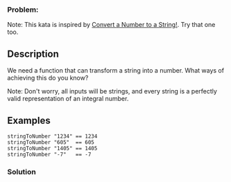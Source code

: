 ### Problem:
<p>Note: This kata is inspired by <a href="http://www.codewars.com/kata/convert-a-number-to-a-string/" target="_blank">Convert a Number to a String!</a>. Try that one too.</p>
<h2 id="description">Description</h2>
<p>We need a function that can transform a string into a number. What ways of achieving this do you know?</p>
<p>Note: Don&apos;t worry, all inputs will be strings, and every string is a perfectly valid representation of an integral number.</p>
<h2 id="examples">Examples</h2>
<pre><code class="language-haskell"><span class="hljs-title">stringToNumber</span> <span class="hljs-string">&quot;1234&quot;</span> == <span class="hljs-number">1234</span>
<span class="hljs-title">stringToNumber</span> <span class="hljs-string">&quot;605&quot;</span>  == <span class="hljs-number">605</span>
<span class="hljs-title">stringToNumber</span> <span class="hljs-string">&quot;1405&quot;</span> == <span class="hljs-number">1405</span>
<span class="hljs-title">stringToNumber</span> <span class="hljs-string">&quot;-7&quot;</span>   == <span class="hljs-number">-7</span></code></pre>
<pre style="display: none;"><code class="language-clojure">(stringToNumber &quot;1234&quot;) =&gt; 1234
(stringToNumber &quot;605&quot;)  =&gt; 605
(stringToNumber &quot;1405&quot;) =&gt; 1405
(stringToNumber &quot;-7&quot;)   =&gt; -7</code></pre>
<pre style="display: none;"><code class="language-javascript">stringToNumber(<span class="hljs-string">&quot;1234&quot;</span>) == <span class="hljs-number">1234</span>
stringToNumber(<span class="hljs-string">&quot;605&quot;</span> ) == <span class="hljs-number">605</span>
stringToNumber(<span class="hljs-string">&quot;1405&quot;</span>) == <span class="hljs-number">1405</span>
stringToNumber(<span class="hljs-string">&quot;-7&quot;</span>  ) == <span class="hljs-number">-7</span></code></pre>
<pre style="display: none;"><code class="language-dart">stringToNumber(<span class="hljs-string">&quot;1234&quot;</span>) == <span class="hljs-number">1234</span>
stringToNumber(<span class="hljs-string">&quot;605&quot;</span> ) == <span class="hljs-number">605</span>
stringToNumber(<span class="hljs-string">&quot;1405&quot;</span>) == <span class="hljs-number">1405</span>
stringToNumber(<span class="hljs-string">&quot;-7&quot;</span>  ) == <span class="hljs-number">-7</span></code></pre>
<pre style="display: none;"><code class="language-php">stringToNumber(<span class="hljs-string">&quot;1234&quot;</span>) === <span class="hljs-number">1234</span>
stringToNumber(<span class="hljs-string">&quot;605&quot;</span> ) === <span class="hljs-number">605</span>
stringToNumber(<span class="hljs-string">&quot;1405&quot;</span>) === <span class="hljs-number">1405</span>
stringToNumber(<span class="hljs-string">&quot;-7&quot;</span>  ) === <span class="hljs-number">-7</span></code></pre>
<pre style="display: none;"><code class="language-typescript">stringToNumber(<span class="hljs-string">&quot;1234&quot;</span>) == <span class="hljs-number">1234</span>
stringToNumber(<span class="hljs-string">&quot;605&quot;</span> ) == <span class="hljs-number">605</span>
stringToNumber(<span class="hljs-string">&quot;1405&quot;</span>) == <span class="hljs-number">1405</span>
stringToNumber(<span class="hljs-string">&quot;-7&quot;</span>  ) == <span class="hljs-number">-7</span></code></pre>
<pre style="display: none;"><code class="language-java">stringToNumber(<span class="hljs-string">&quot;1234&quot;</span>) == <span class="hljs-number">1234</span>
stringToNumber(<span class="hljs-string">&quot;605&quot;</span> ) == <span class="hljs-number">605</span>
stringToNumber(<span class="hljs-string">&quot;1405&quot;</span>) == <span class="hljs-number">1405</span>
stringToNumber(<span class="hljs-string">&quot;-7&quot;</span>  ) == -<span class="hljs-number">7</span></code></pre>
<pre style="display: none;"><code class="language-coffeescript">stringToNumber <span class="hljs-string">&quot;1234&quot;</span>  == <span class="hljs-number">1234</span>
stringToNumber <span class="hljs-string">&quot;605&quot;</span>   == <span class="hljs-number">605</span>
stringToNumber <span class="hljs-string">&quot;1405&quot;</span>  == <span class="hljs-number">1405</span>
stringToNumber <span class="hljs-string">&quot;-7&quot;</span>    == <span class="hljs-number">-7</span></code></pre>
<pre style="display: none;"><code class="language-python">stringToNumber(<span class="hljs-string">&quot;1234&quot;</span>) == <span class="hljs-number">1234</span>
stringToNumber(<span class="hljs-string">&quot;605&quot;</span> ) == <span class="hljs-number">605</span>
stringToNumber(<span class="hljs-string">&quot;1405&quot;</span>) == <span class="hljs-number">1405</span>
stringToNumber(<span class="hljs-string">&quot;-7&quot;</span>  ) == <span class="hljs-number">-7</span></code></pre>
<pre style="display: none;"><code class="language-ruby">string_to_number <span class="hljs-string">&quot;1234&quot;</span>  == <span class="hljs-number">1234</span>
string_to_number <span class="hljs-string">&quot;605&quot;</span>   == <span class="hljs-number">605</span>
string_to_number <span class="hljs-string">&quot;1405&quot;</span>  == <span class="hljs-number">1405</span>
string_to_number <span class="hljs-string">&quot;-7&quot;</span>    == -<span class="hljs-number">7</span></code></pre>
<pre style="display: none;"><code class="language-csharp">StringToNumber(<span class="hljs-string">&quot;1234&quot;</span>) == <span class="hljs-number">1234</span>
StringToNumber(<span class="hljs-string">&quot;605&quot;</span>) == <span class="hljs-number">605</span>
StringToNumber(<span class="hljs-string">&quot;1405&quot;</span>) == <span class="hljs-number">1405</span>
StringToNumber(<span class="hljs-string">&quot;-7&quot;</span>) == <span class="hljs-number">-7</span></code></pre>
<pre style="display: none;"><code class="language-elixir">string_to_number <span class="hljs-string">&quot;1234&quot;</span>  == <span class="hljs-number">1234</span>
string_to_number <span class="hljs-string">&quot;605&quot;</span>   == <span class="hljs-number">605</span>
string_to_number <span class="hljs-string">&quot;1405&quot;</span>  == <span class="hljs-number">1405</span>
string_to_number <span class="hljs-string">&quot;-7&quot;</span>    == <span class="hljs-number">-7</span></code></pre>
<pre style="display: none;"><code class="language-cpp">string_to_number(<span class="hljs-string">&quot;1234&quot;</span>)  == <span class="hljs-number">1234</span>
string_to_number(<span class="hljs-string">&quot;605&quot;</span>)   == <span class="hljs-number">605</span>
string_to_number(<span class="hljs-string">&quot;1405&quot;</span>)  == <span class="hljs-number">1405</span>
string_to_number(<span class="hljs-string">&quot;-7&quot;</span>)    == <span class="hljs-number">-7</span></code></pre>
<pre style="display: none;"><code class="language-c">string_to_number(<span class="hljs-string">&quot;1234&quot;</span>)  == <span class="hljs-number">1234</span>
string_to_number(<span class="hljs-string">&quot;605&quot;</span>)   == <span class="hljs-number">605</span>
string_to_number(<span class="hljs-string">&quot;1405&quot;</span>)  == <span class="hljs-number">1405</span>
string_to_number(<span class="hljs-string">&quot;-7&quot;</span>)    == <span class="hljs-number">-7</span></code></pre>
<pre style="display: none;"><code class="language-rust">string_to_number(<span class="hljs-string">&quot;1234&quot;</span>)  == <span class="hljs-number">1234</span>
string_to_number(<span class="hljs-string">&quot;605&quot;</span>)   == <span class="hljs-number">605</span>
string_to_number(<span class="hljs-string">&quot;1405&quot;</span>)  == <span class="hljs-number">1405</span>
string_to_number(<span class="hljs-string">&quot;-7&quot;</span>)    == -<span class="hljs-number">7</span></code></pre>
<pre style="display: none;"><code class="language-lua">string_to_number(<span class="hljs-string">&quot;1234&quot;</span>)  == <span class="hljs-number">1234</span>
string_to_number(<span class="hljs-string">&quot;605&quot;</span>)   == <span class="hljs-number">605</span>
string_to_number(<span class="hljs-string">&quot;1405&quot;</span>)  == <span class="hljs-number">1405</span>
string_to_number(<span class="hljs-string">&quot;-7&quot;</span>)    == <span class="hljs-number">-7</span></code></pre>
<pre style="display: none;"><code class="language-groovy">Kata.stringToNumber(<span class="hljs-string">&quot;1234&quot;</span>) == <span class="hljs-number">1234</span>
Kata.stringToNumber(<span class="hljs-string">&quot;605&quot;</span> ) == <span class="hljs-number">605</span>
Kata.stringToNumber(<span class="hljs-string">&quot;1405&quot;</span>) == <span class="hljs-number">1405</span>
Kata.stringToNumber(<span class="hljs-string">&quot;-7&quot;</span>  ) == <span class="hljs-number">-7</span></code></pre>
<pre style="display: none;"><code class="language-julia">stringtonumber(<span class="hljs-string">&quot;1234&quot;</span>)  == <span class="hljs-number">1234</span>
stringtonumber(<span class="hljs-string">&quot;605&quot;</span>)   == <span class="hljs-number">605</span>
stringtonumber(<span class="hljs-string">&quot;1405&quot;</span>)  == <span class="hljs-number">1405</span>
stringtonumber(<span class="hljs-string">&quot;-7&quot;</span>)    == -<span class="hljs-number">7</span></code></pre>
<pre style="display: none;"><code class="language-racket">(<span class="hljs-name"><span class="hljs-builtin-name">=</span></span> (<span class="hljs-name">string-to-number</span> <span class="hljs-string">&quot;1234&quot;</span>) <span class="hljs-number">1234</span>)
(<span class="hljs-name"><span class="hljs-builtin-name">=</span></span> (<span class="hljs-name">string-to-number</span> <span class="hljs-string">&quot;605&quot;</span>) <span class="hljs-number">605</span>)
(<span class="hljs-name"><span class="hljs-builtin-name">=</span></span> (<span class="hljs-name">string-to-number</span> <span class="hljs-string">&quot;1405&quot;</span>) <span class="hljs-number">1405</span>)
(<span class="hljs-name"><span class="hljs-builtin-name">=</span></span> (<span class="hljs-name">string-to-number</span> <span class="hljs-string">&quot;-7&quot;</span>) <span class="hljs-number">-7</span>)</code></pre>

### Solution